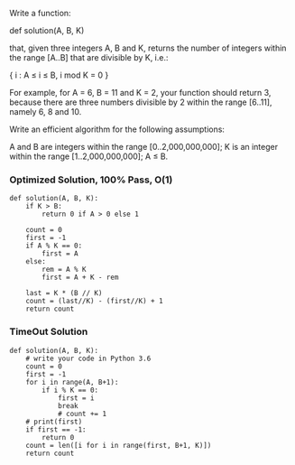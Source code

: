 Write a function:

def solution(A, B, K)

that, given three integers A, B and K, returns the number of integers within the range [A..B] that are divisible by K, i.e.:

{ i : A ≤ i ≤ B, i mod K = 0 }

For example, for A = 6, B = 11 and K = 2, your function should return 3, because there are three numbers divisible by 2 within the range [6..11], namely 6, 8 and 10.

Write an efficient algorithm for the following assumptions:

A and B are integers within the range [0..2,000,000,000];
K is an integer within the range [1..2,000,000,000];
A ≤ B.

### Optimized Solution, 100% Pass, O(1)
```
def solution(A, B, K):
    if K > B:
        return 0 if A > 0 else 1
     
    count = 0
    first = -1
    if A % K == 0:
        first = A
    else:
        rem = A % K
        first = A + K - rem
    
    last = K * (B // K)
    count = (last//K) - (first//K) + 1
    return count
```

### TimeOut Solution
```
def solution(A, B, K):
    # write your code in Python 3.6
    count = 0
    first = -1
    for i in range(A, B+1):
        if i % K == 0:
            first = i
            break
            # count += 1
    # print(first)
    if first == -1:
        return 0
    count = len([i for i in range(first, B+1, K)])
    return count
```
